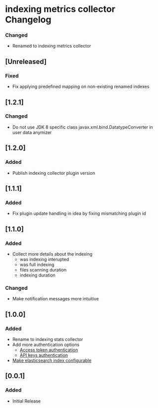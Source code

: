 <!-- Keep a Changelog guide -> https://keepachangelog.com -->

# indexing metrics collector Changelog
### Changed
- Renamed to indexing metrics collector

## [Unreleased]
### Fixed
- Fix applying predefined mapping on non-existing renamed indexes

## [1.2.1]
### Changed
- Do not use JDK 8 specific class javax.xml.bind.DatatypeConverter in user data anymizer

## [1.2.0]
### Added
- Publish indexing collector plugin version

## [1.1.1]
### Added
- Fix plugin update handling in idea by fixing mismatching plugin id

## [1.1.0]
### Added
- Collect more details about the indexing
  - was indexing interupted
  - was full indexing
  - files scanning duration
  - indexing duration

### Changed
- Make notification messages more intuitive

## [1.0.0]
### Added
- Rename to indexing stats collector
- Add more authentication options
  - [Access token authentication](https://github.com/breskeby/indexing-stats-collector/issues/3)
  - [API keys authentication](https://github.com/breskeby/indexing-stats-collector/issues/2)
- [Make elasticsearch index configurable](https://github.com/breskeby/indexing-stats-collector/issues/5)

## [0.0.1]
### Added
- Initial Release